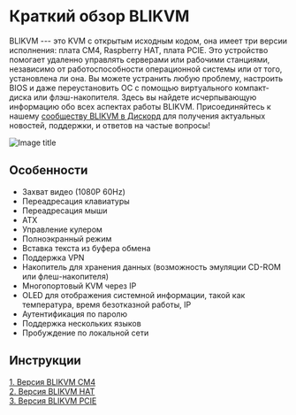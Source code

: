 # Краткий обзор BLIKVM
BLIKVM --- это KVM с открытым исходным кодом, она имеет три версии исполнения: плата CM4, Raspberry HAT, плата PCIE. Это устройство помогает удаленно управлять серверами или рабочими станциями, независимо от работоспособности операционной системы или от того, установлена ли она. Вы можете устранить любую проблему, настроить BIOS и даже переустановить ОС с помощью виртуального компакт-диска или флэш-накопителя. Здесь вы найдете исчерпывающую информацию обо всех аспектах работы BLIKVM. Присоединяйтесь к нашему [сообществу BLIKVM в Дискорд](https://discord.com/invite/9Y374gUF6C) для получения актуальных новостей, поддержки, и ответов на частые вопросы!

![Image title](assets/images/version_all.png)

## **Особенности**
* Захват видео (1080P 60Hz)
* Переадресация клавиатуры
* Переадресация мыши
* ATX
* Управление кулером  
* Полноэкранный режим
* Вставка текста из буфера обмена
* Поддержка VPN
* Накопитель для хранения данных (возможность эмуляции CD-ROM или флеш-накопителя)  
* Многопортовый KVM через IP
* OLED для отображения системной информации, такой как температура, время безотказной работы, IP
* Аутентификация по паролю
* Поддержка нескольких языков
* Пробуждение по локальной сети

## **Инструкции**
[1. Версия BLIKVM CM4](./BLIKVM-CM4-guide.md)  
[2. Версия BLIKVM HAT](./BLIKVM-HAT-guide.md)   
[3. Версия BLIKVM PCIE](./BLIKVM-PCIE-guide.md)   
